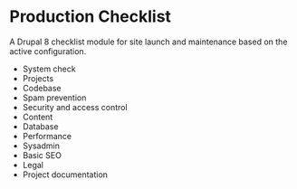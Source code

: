 # Production Checklist

A Drupal 8 checklist module for site launch and maintenance based on the active configuration.

- System check
- Projects
- Codebase
- Spam prevention
- Security and access control
- Content
- Database
- Performance
- Sysadmin
- Basic SEO
- Legal
- Project documentation
